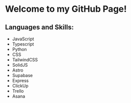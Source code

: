 # Welcome to my GitHub Page!

<!-- ## About Me:
:diamond_shape_with_a_dot_inside:	Software engineer, Certified Scrum Master, and PMP (after a ten-year career in higher education). 
<br>
:diamond_shape_with_a_dot_inside:	Passionate about tech for good, training and development, and teamwork making the dream work. 

<a href="https://www.linkedin.com/in/meaganhsmith/"><img src="https://lh3.googleusercontent.com/J9TTHSuNnXwByXfvMqUPhFJ8-91q67sTJN2qnekP1Ub9AMD57wn5YJppc7NX_sXycgFoBGEBksTJiiaLCeCGrSd-2dr5GGFuuvwbdwcsJWTTauegmUzYik2QH7oSo8yovsAB9ikbjQ=w2400" alt="LinkedIn icon" height="50" /></a>
 -->
## Languages and Skills:
* JavaScript
* Typescript
* Python
* CSS
* TailwindCSS
* SolidJS
* Astro
* Supabase
* Express
* ClickUp
* Trello
* Asana
